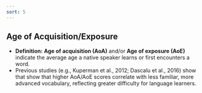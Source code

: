 ```yaml
---
sort: 5
---
```


## Age of Acquisition/Exposure

- **Definition:** **Age of acquisition (AoA)** and/or **Age of exposure (AoE)** indicate the average age a native speaker learns or first encounters a word. 
- Previous studies (e.g., Kuperman et al., 2012; Dascalu et al., 2016) show that show that higher AoA/AoE scores correlate with less familiar, more advanced vocabulary, reflecting greater difficulty for language learners.